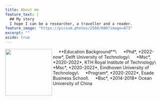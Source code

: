 ```yaml
---
title: About me
feature_text: |
  ## My story
  I hope I can be a researcher, a traveller and a reader.
feature_image: "https://picsum.photos/2560/600?image=873"
excerpt: ""
aside: true
---
```


<img src="https://media-exp1.licdn.com/dms/image/D4D03AQE7uX2AJwOgWw/profile-displayphoto-shrink_800_800/0/1643229835687?e=1675900800&v=beta&t=c_GLHH0bS1t09uGHaIF1Gcr-HAGQvMA04DijBqRHdKE" width="150" align="left"/> 
&emsp; **Education Background**\
&emsp; *Phd*, *2022-now*, Delft University of Technology\
&emsp; *Msc*, *2020-2022*, KTH Royal Institute of Technology\
&emsp; *Msc*, *2020-2022*, Eindhoven University of Technology\
&emsp; *Program*, *2020-2022*, Esade Business School\
&emsp; *Bsc*, *2014-2018* Ocean University of China

